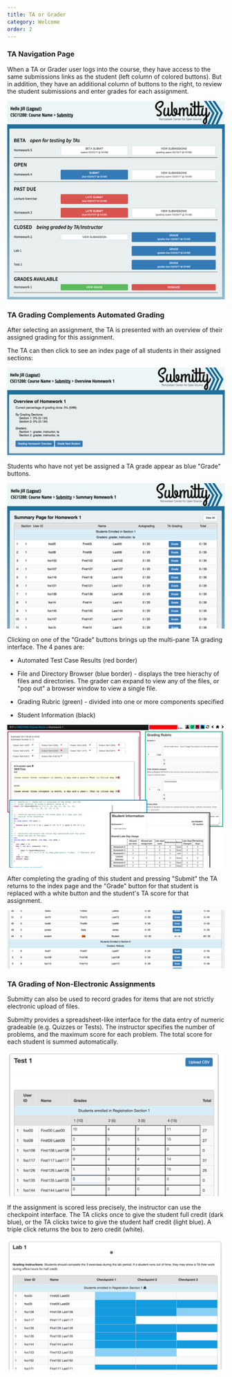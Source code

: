 ```yaml
---
title: TA or Grader
category: Welcome
order: 2
---
```


### TA Navigation Page

When a TA or Grader user logs into the course, they have access to the
same submissions links as the student (left column of colored
buttons).  But in addition, they have an additional column of buttons
to the right, to review the student submissions and enter grades for
each assignment.

![](/images/NavigationPageForTA.png)

### TA Grading Complements Automated Grading

After selecting an assignment, the TA is presented with an overview of
their assigned grading for this assignment.  

The TA can then click to see an index page of all students in their
assigned sections:

![](/images/TA_overview.png)

Students who have not yet be assigned a TA grade appear as blue
"Grade" buttons.

![](/images/TA_index.png)

Clicking on one of the "Grade" buttons brings up the multi-pane TA
grading interface.  The 4 panes are:

* Automated Test Case Results (red border)

* File and Directory Browser (blue border) - displays the tree
  hierachy of files and directories.  The grader can expand to view
  any of the files, or "pop out" a browser window to view a single
  file.

* Grading Rubric (green) - divided into one or more components specified

* Student Information (black)

![](/images/TA_grading_panes.png)

After completing the grading of this student and pressing "Submit" the
TA returns to the index page and the "Grade" button for that student
is replaced with a white button and the student's TA score for that
assignment.

![](/images/TA_index_progress.png)


### TA Grading of Non-Electronic Assignments

Submitty can also be used to record grades for items that are not
strictly electronic upload of files.

Submitty provides a spreadsheet-like interface for the data entry of
numeric gradeable (e.g. Quizzes or Tests).  The instructor specifies
the number of problems, and the maximum score for each problem.  The
total score for each student is summed automatically.

![](/images/TA_test_grades.png)

If the assignment is scored less precisely, the instructor can use the
checkpoint interface.  The TA clicks once to give the student full
credit (dark blue), or the TA clicks twice to give the student half
credit (light blue).  A triple click returns the box to zero credit (white).

![](/images/TA_lab_grades.png)

